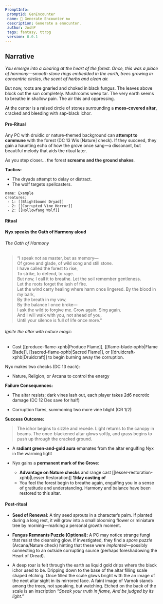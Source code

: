 ```yaml
---
PromptInfo:
 promptId: GenEncounter
 name: 🍻 Generate Encounter 🛏️
 description: Generate a enocunter. 
 author: JoshP
 tags: fantasy, ttrpg
 version: 0.0.1
---
```


## Narrative
_You emerge into a clearing at the heart of the forest. Once, this was a place of harmony—smooth stone rings embedded in the earth, trees growing in concentric circles, the scent of herbs and clean air._

But now, roots are gnarled and choked in black fungus. The leaves above block out the sun completely. Mushrooms weep tar. The very earth seems to breathe in shallow pain. The air this and oppressing.

At the center is a raised circle of stones surrounding a **moss-covered altar**, cracked and bleeding with sap-black ichor.

#### Pre-Ritual
Any PC with druidic or nature-themed background can **attempt to commune** with the forest (DC 13 Wis [Nature] check). If they succeed, they gain a haunting echo of how the grove once sang—a dissonant, but beautiful melody that aids the ritual later.

As you step closer… the forest **screams and the ground shakes**.

**Tactics:**
- The dryads attempt to delay or distract.
- The wolf targets spellcasters.

```encounter
name: Example
creatures:
 - 1: [[Blightbound Dryad]]
 - 2: [[Corrupted Vine Horror]]
 - 2: [[Hollowfang Wolf]]
```

#### Ritual
**Nyx speaks the Oath of Harmony aloud**

###### The Oath of Harmony

> “I speak not as master, but as memory—  
Of grove and glade, of wild song and still stone.  
I have called the forest to rise,  
To strike, to defend, to rage.  
But now, I call it to breathe.
Let the soil remember gentleness.  
Let the roots forget the lash of fire.  
Let the wind carry healing where harm once lingered.
By the blood in my bark,  
By the breath in my vow,  
By the balance I once broke—  
I ask the wild to forgive me.
Grow again. Sing again.  
And I will walk with you, not ahead of you,  
Until your silence is full of life once more.”

###### Ignite the altar with nature magic

- Cast [[produce-flame-xphb|Produce Flame]], [[flame-blade-xphb|Flame Blade]], [[sacred-flame-xphb|Sacred Flame]], or [[druidcraft-xphb|Druidcraft]] to begin burning away the corruption.
    

Nyx makes two checks (DC 13 each):

- Nature, Religion, or Arcana to control the energy
    

**Failure Consequences:**

- The altar resists; dark vines lash out, each player takes 2d6 necrotic damage (DC 12 Dex save for half)
    
- Corruption flares, summoning two more vine blight (CR 1/2)
    

**Success Outcome:**

> The ichor begins to sizzle and recede. Light returns to the canopy in beams. The once-blackened altar glows softly, and grass begins to push up through the cracked ground.

- A **radiant green-and-gold aura** emanates from the altar engulfing Nyx in the warming light
    
- Nyx gains a **permanent mark of the Grove**:
    
    - **Advantage on Nature checks** and range cast [[lesser-restoration-xphb|Lesser Restoration]] **1/day casting of**
    - You feel the forest begin to breathe again, engulfing you in a sense of gratitude and understanding. Harmony and balance have been restored to this altar. 


#### Post-ritual
- **Seed of Renewal:** A tiny seed sprouts in a character’s palm. If planted during a long rest, it will grow into a small blooming flower or miniature tree by morning—marking a personal growth moment.
    
- **Fungus Remnants Puzzle (Optional):** A PC may notice strange fungi that resist the cleansing glow. If investigated, they find a _spore puzzle_ (Arcana/Nature check) hinting that these were _implanted_—possibly connecting to an outside corrupting source (perhaps foreshadowing the Heart of Dread).
- A deep roar is felt through the earth as liquid gold drips where the black ichor used to be. Dripping down to the base of the altar filling scale shaped etching. Once filled the scale glows bright with the an image of the next altar sight in its mirrored face. A faint image of Varnok stands among the trees, not speaking, but watching. Etched on the back of the scale is an inscription _“Speak your truth in flame,  And be judged by its light.”_